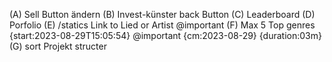 (A) Sell Button ändern
(B) Invest-künster back Button
(C) Leaderboard
(D) Porfolio
(E) /statics Link to Lied or Artist @important
(F) Max 5 Top genres {start:2023-08-29T15:05:54} @important {cm:2023-08-29} {duration:03m}
(G) sort Projekt structer

